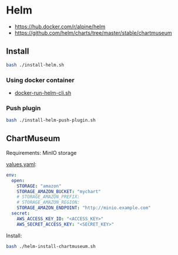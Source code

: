 # Helm

- https://hub.docker.com/r/alpine/helm
- https://github.com/helm/charts/tree/master/stable/chartmuseum

## Install

```bash
bash ./install-helm.sh
```

### Using docker container

- [docker-run-helm-cli.sh](/helm/docker-run-helm-cli.sh)

### Push plugin

```bash
bash ./install-helm-push-plugin.sh
```

## ChartMuseum

Requirements: MinIO storage

[values.yaml](/helm/values.yaml):

```yaml
env:
  open:
    STORAGE: "amazon"
    STORAGE_AMAZON_BUCKET: "mychart"
    # STORAGE_AMAZON_PREFIX:
    # STORAGE_AMAZON_REGION:
    STORAGE_AMAZON_ENDPOINT: "http://minio.example.com"
  secret:
    AWS_ACCESS_KEY_ID: "<ACCESS_KEY>"
    AWS_SECRET_ACCESS_KEY: "<SECRET_KEY>"
```

Install:

```bash
bash ./helm-install-chartmuseum.sh
```
